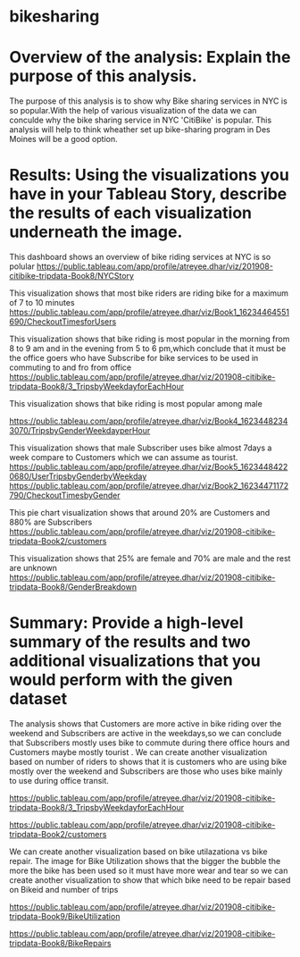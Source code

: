 # bikesharing
# Overview of the analysis: Explain the purpose of this analysis.
The purpose of this analysis is to show why Bike sharing services in NYC is so popular.With the help of various visualization of the data we can conculde why the bike sharing service in NYC 'CitiBike' is popular.
This analysis will help to think wheather set up bike-sharing program in Des Moines will be a good option.







# Results: Using the visualizations you have in your Tableau Story, describe the results of each visualization underneath the image.
This dashboard shows an overview of bike riding services at NYC is so polular
https://public.tableau.com/app/profile/atreyee.dhar/viz/201908-citibike-tripdata-Book8/NYCStory

This visualization shows that most bike riders are riding bike for a maximum of 7 to 10 minutes
https://public.tableau.com/app/profile/atreyee.dhar/viz/Book1_16234464551690/CheckoutTimesforUsers

This visualization shows that bike riding is most popular in the morning from 8 to 9 am and in the evening from 5 to 6 pm,which conclude that it must be the office goers who have Subscribe for bike services to be used in commuting to and fro from office
https://public.tableau.com/app/profile/atreyee.dhar/viz/201908-citibike-tripdata-Book8/3_TripsbyWeekdayforEachHour

This visualization shows that bike riding is most popular among male

https://public.tableau.com/app/profile/atreyee.dhar/viz/Book4_16234482343070/TripsbyGenderWeekdayperHour

This visualization shows that male Subscriber uses bike almost 7days a week compare to Customers which we can assume as tourist.
https://public.tableau.com/app/profile/atreyee.dhar/viz/Book5_16234484220680/UserTripsbyGenderbyWeekday
https://public.tableau.com/app/profile/atreyee.dhar/viz/Book2_16234471172790/CheckoutTimesbyGender

This pie chart visualization shows that around 20% are Customers and 880% are Subscribers
https://public.tableau.com/app/profile/atreyee.dhar/viz/201908-citibike-tripdata-Book2/customers

This visualization shows that 25% are female and 70% are male and the rest are unknown
https://public.tableau.com/app/profile/atreyee.dhar/viz/201908-citibike-tripdata-Book8/GenderBreakdown











# Summary: Provide a high-level summary of the results and two additional visualizations that you would perform with the given dataset
The analysis shows that Customers are more active in bike riding over the weekend and Subscribers are active in the weekdays,so we can conclude that Subscribers mostly uses bike to commute during there office hours and Customers maybe mostly tourist .
We can create another visualization based on number of riders to shows that it is customers who are using bike mostly over the weekend and Subscribers are those who uses bike mainly to use during office transit.

https://public.tableau.com/app/profile/atreyee.dhar/viz/201908-citibike-tripdata-Book8/3_TripsbyWeekdayforEachHour

https://public.tableau.com/app/profile/atreyee.dhar/viz/201908-citibike-tripdata-Book2/customers

We can create another visualization based on bike utilazationa vs bike repair.
The image for Bike Utilization shows that the bigger the bubble the more the bike has been used so it must have more wear and tear so we can create another visualization to show that which bike need to be repair based on Bikeid and number of trips

https://public.tableau.com/app/profile/atreyee.dhar/viz/201908-citibike-tripdata-Book9/BikeUtilization

https://public.tableau.com/app/profile/atreyee.dhar/viz/201908-citibike-tripdata-Book8/BikeRepairs
